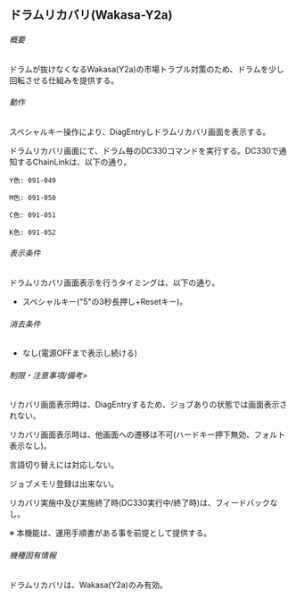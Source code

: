 ## ドラムリカバリ(Wakasa-Y2a)

###### 概要

ドラムが抜けなくなるWakasa(Y2a)の市場トラブル対策のため、ドラムを少し回転させる仕組みを提供する。

###### 動作

スペシャルキー操作により、DiagEntryしドラムリカバリ画面を表示する。

ドラムリカバリ画面にて、ドラム毎のDC330コマンドを実行する。DC330で通知するChainLinkは、以下の通り。

    Y色: 091-049

    M色: 091-050

    C色: 091-051

    K色: 091-052

###### 表示条件

ドラムリカバリ画面表示を行うタイミングは、以下の通り。

-   スペシャルキー("5"の3秒長押し+Resetキー)。

###### 消去条件

-   なし(電源OFFまで表示し続ける)

###### 制限・注意事項/備考>

リカバリ画面表示時は、DiagEntryするため、ジョブありの状態では画面表示されない。

リカバリ画面表示時は、他画面への遷移は不可(ハードキー押下無効、フォルト表示なし)。

言語切り替えには対応しない。

ジョブメモリ登録は出来ない。

リカバリ実施中及び実施終了時(DC330実行中/終了時)は、フィードバックなし。

※ 本機能は、運用手順書がある事を前提として提供する。

###### 機種固有情報

ドラムリカバリは、Wakasa(Y2a)のみ有効。